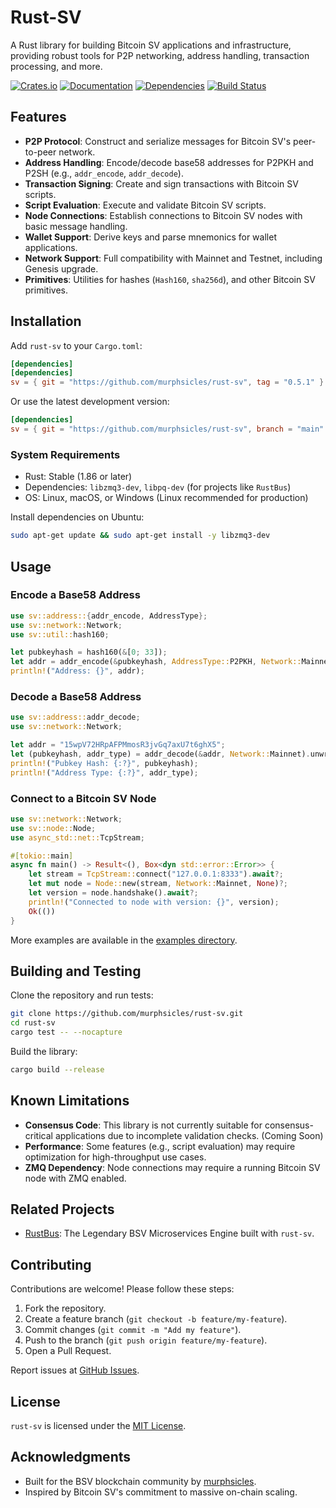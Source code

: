 # Rust-SV

A Rust library for building Bitcoin SV applications and infrastructure, providing robust tools for P2P networking, address handling, transaction processing, and more.

[![Crates.io](https://img.shields.io/crates/v/sv.svg)](https://crates.io/crates/sv)
[![Documentation](https://docs.rs/sv/badge.svg)](https://docs.rs/sv/)
[![Dependencies](https://deps.rs/repo/github/murphsicles/rust-sv/status.svg)](https://deps.rs/repo/github/murphsicles/rust-sv)
[![Build Status](https://github.com/murphsicles/rust-sv/actions/workflows/rust.yml/badge.svg)](https://github.com/murphsicles/rust-sv/actions)

## Features

- **P2P Protocol**: Construct and serialize messages for Bitcoin SV's peer-to-peer network.
- **Address Handling**: Encode/decode base58 addresses for P2PKH and P2SH (e.g., `addr_encode`, `addr_decode`).
- **Transaction Signing**: Create and sign transactions with Bitcoin SV scripts.
- **Script Evaluation**: Execute and validate Bitcoin SV scripts.
- **Node Connections**: Establish connections to Bitcoin SV nodes with basic message handling.
- **Wallet Support**: Derive keys and parse mnemonics for wallet applications.
- **Network Support**: Full compatibility with Mainnet and Testnet, including Genesis upgrade.
- **Primitives**: Utilities for hashes (`Hash160`, `sha256d`), and other Bitcoin SV primitives.

## Installation

Add `rust-sv` to your `Cargo.toml`:

```toml
[dependencies]
[dependencies]
sv = { git = "https://github.com/murphsicles/rust-sv", tag = "0.5.1" }
```

Or use the latest development version:

```toml
[dependencies]
sv = { git = "https://github.com/murphsicles/rust-sv", branch = "main" }
```

### System Requirements

- Rust: Stable (1.86 or later)
- Dependencies: `libzmq3-dev`, `libpq-dev` (for projects like `RustBus`)
- OS: Linux, macOS, or Windows (Linux recommended for production)

Install dependencies on Ubuntu:

```bash
sudo apt-get update && sudo apt-get install -y libzmq3-dev
```

## Usage

### Encode a Base58 Address

```rust
use sv::address::{addr_encode, AddressType};
use sv::network::Network;
use sv::util::hash160;

let pubkeyhash = hash160(&[0; 33]);
let addr = addr_encode(&pubkeyhash, AddressType::P2PKH, Network::Mainnet);
println!("Address: {}", addr);
```

### Decode a Base58 Address

```rust
use sv::address::addr_decode;
use sv::network::Network;

let addr = "15wpV72HRpAFPMmosR3jvGq7axU7t6ghX5";
let (pubkeyhash, addr_type) = addr_decode(&addr, Network::Mainnet).unwrap();
println!("Pubkey Hash: {:?}", pubkeyhash);
println!("Address Type: {:?}", addr_type);
```

### Connect to a Bitcoin SV Node

```rust
use sv::network::Network;
use sv::node::Node;
use async_std::net::TcpStream;

#[tokio::main]
async fn main() -> Result<(), Box<dyn std::error::Error>> {
    let stream = TcpStream::connect("127.0.0.1:8333").await?;
    let mut node = Node::new(stream, Network::Mainnet, None)?;
    let version = node.handshake().await?;
    println!("Connected to node with version: {}", version);
    Ok(())
}
```

More examples are available in the [examples directory](examples/).

## Building and Testing

Clone the repository and run tests:

```bash
git clone https://github.com/murphsicles/rust-sv.git
cd rust-sv
cargo test -- --nocapture
```

Build the library:

```bash
cargo build --release
```

## Known Limitations

- **Consensus Code**: This library is not currently suitable for consensus-critical applications due to incomplete validation checks. (Coming Soon)
- **Performance**: Some features (e.g., script evaluation) may require optimization for high-throughput use cases.
- **ZMQ Dependency**: Node connections may require a running Bitcoin SV node with ZMQ enabled.

## Related Projects

- [RustBus](https://github.com/murphsicles/RustBus): The Legendary BSV Microservices Engine built with `rust-sv`.

## Contributing

Contributions are welcome! Please follow these steps:

1. Fork the repository.
2. Create a feature branch (`git checkout -b feature/my-feature`).
3. Commit changes (`git commit -m "Add my feature"`).
4. Push to the branch (`git push origin feature/my-feature`).
5. Open a Pull Request.

Report issues at [GitHub Issues](https://github.com/murphsicles/rust-sv/issues).

## License

`rust-sv` is licensed under the [MIT License](LICENSE).

## Acknowledgments

- Built for the BSV blockchain community by [murphsicles](https://github.com/murphsicles).
- Inspired by Bitcoin SV's commitment to massive on-chain scaling.
